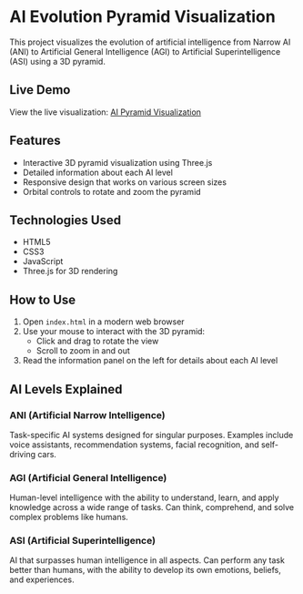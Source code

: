 # AI Evolution Pyramid Visualization

This project visualizes the evolution of artificial intelligence from Narrow AI (ANI) to Artificial General Intelligence (AGI) to Artificial Superintelligence (ASI) using a 3D pyramid.

## Live Demo

View the live visualization: [AI Pyramid Visualization](https://ososerious.github.io/ai-pyramid-visualization/)

## Features

- Interactive 3D pyramid visualization using Three.js
- Detailed information about each AI level
- Responsive design that works on various screen sizes
- Orbital controls to rotate and zoom the pyramid

## Technologies Used

- HTML5
- CSS3
- JavaScript
- Three.js for 3D rendering

## How to Use

1. Open `index.html` in a modern web browser
2. Use your mouse to interact with the 3D pyramid:
   - Click and drag to rotate the view
   - Scroll to zoom in and out
3. Read the information panel on the left for details about each AI level

## AI Levels Explained

### ANI (Artificial Narrow Intelligence)

Task-specific AI systems designed for singular purposes. Examples include voice assistants, recommendation systems, facial recognition, and self-driving cars.

### AGI (Artificial General Intelligence)

Human-level intelligence with the ability to understand, learn, and apply knowledge across a wide range of tasks. Can think, comprehend, and solve complex problems like humans.

### ASI (Artificial Superintelligence)

AI that surpasses human intelligence in all aspects. Can perform any task better than humans, with the ability to develop its own emotions, beliefs, and experiences.

